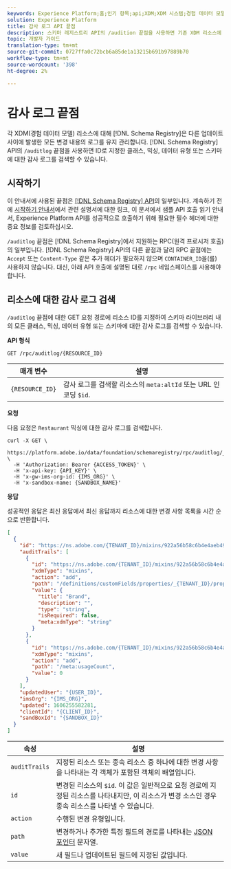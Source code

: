 ```yaml
---
keywords: Experience Platform;홈;인기 항목;api;XDM;XDM 시스템;경험 데이터 모델;경험 데이터 모델;경험 데이터 모델;데이터 모델;감사;감사 로그;변경 로그;rpc;rpc
solution: Experience Platform
title: 감사 로그 API 끝점
description: 스키마 레지스트리 API의 /audition 끝점을 사용하면 기존 XDM 리소스에 대해 수행된 변경 사항의 시간순 목록을 검색할 수 있습니다.
topic: 개발자 가이드
translation-type: tm+mt
source-git-commit: 0727ffa0c72bcb6a85de1a13215b691b97889b70
workflow-type: tm+mt
source-wordcount: '398'
ht-degree: 2%

---
```



# 감사 로그 끝점

각 XDM(경험 데이터 모델) 리소스에 대해 [!DNL Schema Registry]은 다른 업데이트 사이에 발생한 모든 변경 내용의 로그를 유지 관리합니다. [!DNL Schema Registry] API의 `/auditlog` 끝점을 사용하면 ID로 지정한 클래스, 믹싱, 데이터 유형 또는 스키마에 대한 감사 로그를 검색할 수 있습니다.

## 시작하기

이 안내서에 사용된 끝점은 [[!DNL Schema Registry] API](https://www.adobe.io/apis/experienceplatform/home/api-reference.html#!acpdr/swagger-specs/schema-registry.yaml)의 일부입니다. 계속하기 전에 [시작하기 안내서](./getting-started.md)에서 관련 설명서에 대한 링크, 이 문서에서 샘플 API 호출 읽기 안내서, Experience Platform API를 성공적으로 호출하기 위해 필요한 필수 헤더에 대한 중요 정보를 검토하십시오.

`/auditlog` 끝점은 [!DNL Schema Registry]에서 지원하는 RPC(원격 프로시저 호출)의 일부입니다. [!DNL Schema Registry] API의 다른 끝점과 달리 RPC 끝점에는 `Accept` 또는 `Content-Type` 같은 추가 헤더가 필요하지 않으며 `CONTAINER_ID`을(를) 사용하지 않습니다. 대신, 아래 API 호출에 설명된 대로 `/rpc` 네임스페이스를 사용해야 합니다.

## 리소스에 대한 감사 로그 검색

`/auditlog` 끝점에 대한 GET 요청 경로에 리소스 ID를 지정하여 스키마 라이브러리 내의 모든 클래스, 믹싱, 데이터 유형 또는 스키마에 대한 감사 로그를 검색할 수 있습니다.

**API 형식**

```http
GET /rpc/auditlog/{RESOURCE_ID}
```

| 매개 변수 | 설명 |
| --- | --- |
| `{RESOURCE_ID}` | 감사 로그를 검색할 리소스의 `meta:altId` 또는 URL 인코딩 `$id`. |

**요청**

다음 요청은 `Restaurant` 믹싱에 대한 감사 로그를 검색합니다.

```shell
curl -X GET \
  https://platform.adobe.io/data/foundation/schemaregistry/rpc/auditlog/_{TENANT_ID}.mixins.922a56b58c6b4e4aeb49e577ec82752106ffe8971b23b4d9 \
  -H 'Authorization: Bearer {ACCESS_TOKEN}' \
  -H 'x-api-key: {API_KEY}' \
  -H 'x-gw-ims-org-id: {IMS_ORG}' \
  -H 'x-sandbox-name: {SANDBOX_NAME}'
```

**응답**

성공적인 응답은 최신 응답에서 최신 응답까지 리소스에 대한 변경 사항 목록을 시간 순으로 반환합니다.

```json
[
  {
    "id": "https://ns.adobe.com/{TENANT_ID}/mixins/922a56b58c6b4e4aeb49e577ec82752106ffe8971b23b4d9",
    "auditTrails": [
      {
        "id": "https://ns.adobe.com/{TENANT_ID}/mixins/922a56b58c6b4e4aeb49e577ec82752106ffe8971b23b4d9",
        "xdmType": "mixins",
        "action": "add",
        "path": "/definitions/customFields/properties/_{TENANT_ID}/properties/brand",
        "value": {
          "title": "Brand",
          "description": "",
          "type": "string",
          "isRequired": false,
          "meta:xdmType": "string"
        }
      },
      {
        "id": "https://ns.adobe.com/{TENANT_ID}/mixins/922a56b58c6b4e4aeb49e577ec82752106ffe8971b23b4d9",
        "xdmType": "mixins",
        "action": "add",
        "path": "/meta:usageCount",
        "value": 0
      }
    ],
    "updatedUser": "{USER_ID}",
    "imsOrg": "{IMS_ORG}",
    "updated": 1606255582281,
    "clientId": "{CLIENT_ID}",
    "sandBoxId": "{SANDBOX_ID}"
  }
]
```

| 속성 | 설명 |
| --- | --- |
| `auditTrails` | 지정된 리소스 또는 종속 리소스 중 하나에 대한 변경 사항을 나타내는 각 객체가 포함된 객체의 배열입니다. |
| `id` | 변경된 리소스의 `$id`. 이 값은 일반적으로 요청 경로에 지정된 리소스를 나타내지만, 이 리소스가 변경 소스인 경우 종속 리소스를 나타낼 수 있습니다. |
| `action` | 수행된 변경 유형입니다. |
| `path` | 변경하거나 추가한 특정 필드의 경로를 나타내는 [JSON 포인터](../../landing/api-fundamentals.md#json-pointer) 문자열. |
| `value` | 새 필드나 업데이트된 필드에 지정된 값입니다. |